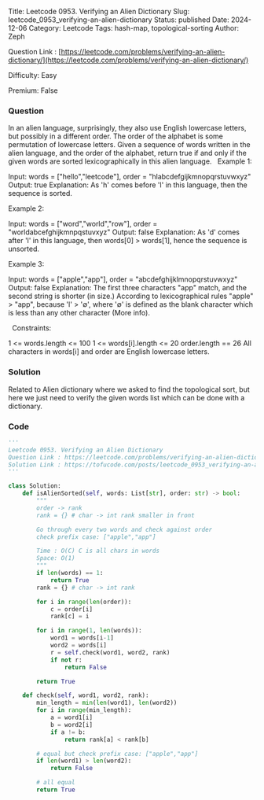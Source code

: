 Title: Leetcode 0953. Verifying an Alien Dictionary
Slug: leetcode_0953_verifying-an-alien-dictionary
Status: published
Date: 2024-12-06
Category: Leetcode
Tags: hash-map, topological-sorting
Author: Zeph

Question Link : [https://leetcode.com/problems/verifying-an-alien-dictionary/](https://leetcode.com/problems/verifying-an-alien-dictionary/)

Difficulty: Easy

Premium: False

### Question
In an alien language, surprisingly, they also use English lowercase letters, but possibly in a different order. The order of the alphabet is some permutation of lowercase letters.
Given a sequence of words written in the alien language, and the order of the alphabet, return true if and only if the given words are sorted lexicographically in this alien language.
 
Example 1:

Input: words = ["hello","leetcode"], order = "hlabcdefgijkmnopqrstuvwxyz"
Output: true
Explanation: As 'h' comes before 'l' in this language, then the sequence is sorted.

Example 2:

Input: words = ["word","world","row"], order = "worldabcefghijkmnpqstuvxyz"
Output: false
Explanation: As 'd' comes after 'l' in this language, then words[0] > words[1], hence the sequence is unsorted.

Example 3:

Input: words = ["apple","app"], order = "abcdefghijklmnopqrstuvwxyz"
Output: false
Explanation: The first three characters "app" match, and the second string is shorter (in size.) According to lexicographical rules "apple" > "app", because 'l' > '∅', where '∅' is defined as the blank character which is less than any other character (More info).

 
Constraints:

1 <= words.length <= 100
1 <= words[i].length <= 20
order.length == 26
All characters in words[i] and order are English lowercase letters.

### Solution

Related to Alien dictionary where we asked to find the topological sort, but here we just need to verify the given words list which can be done with a dictionary.

### Code
```python
'''
Leetcode 0953. Verifying an Alien Dictionary
Question Link : https://leetcode.com/problems/verifying-an-alien-dictionary/
Solution Link : https://tofucode.com/posts/leetcode_0953_verifying-an-alien-dictionary.html
'''

class Solution:
    def isAlienSorted(self, words: List[str], order: str) -> bool:
        """
        order -> rank
        rank = {} # char -> int rank smaller in front

        Go through every two words and check against order
        check prefix case: ["apple","app"]

        Time : O(C) C is all chars in words
        Space: O(1)
        """
        if len(words) == 1:
            return True
        rank = {} # char -> int rank

        for i in range(len(order)):
            c = order[i]
            rank[c] = i

        for i in range(1, len(words)):
            word1 = words[i-1]
            word2 = words[i]
            r = self.check(word1, word2, rank)
            if not r:
                return False

        return True

    def check(self, word1, word2, rank):
        min_length = min(len(word1), len(word2))
        for i in range(min_length):
            a = word1[i]
            b = word2[i]
            if a != b:
                return rank[a] < rank[b]

        # equal but check prefix case: ["apple","app"]
        if len(word1) > len(word2):
            return False

        # all equal
        return True


```

